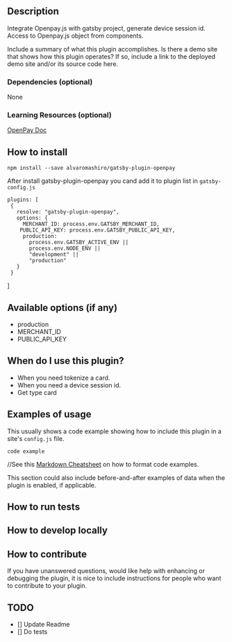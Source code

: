 ## Description

Integrate Openpay.js with gatsby project, generate device session id. Access to Openpay.js object from components.


Include a summary of what this plugin accomplishes. Is there a demo site that shows how this plugin operates? If so, include a link to the deployed demo site and/or its source code here.

### Dependencies (optional)

None

### Learning Resources (optional)

[OpenPay Doc](https://openpay.mx/docs/)


## How to install

    npm install --save alvaromashiro/gatsby-plugin-openpay

After install gatsby-plugin-openpay you cand add it to plugin list in ```gatsby-config.js```

    plugins: [
     {
       resolve: "gatsby-plugin-openpay",
       options: {
         MERCHANT_ID: process.env.GATSBY_MERCHANT_ID,
        PUBLIC_API_KEY: process.env.GATSBY_PUBLIC_API_KEY,
         production:
           process.env.GATSBY_ACTIVE_ENV ||
           process.env.NODE_ENV ||
           "development" ||
           "production"
       }
     }
   ]
## Available options (if any)

- production
- MERCHANT_ID
- PUBLIC_API_KEY

## When do I use this plugin?

- When you need tokenize a card.
- When you need a device session id.
- Get type card

## Examples of usage

This usually shows a code example showing how to include this plugin in a site's `config.js` file.

    code example

//See this [Markdown Cheatsheet](https://github.com/adam-p/markdown-here/wiki/Markdown-Cheatsheet#code) on how to format code examples.

This section could also include before-and-after examples of data when the plugin is enabled, if applicable.


## How to run tests

## How to develop locally

## How to contribute

If you have unanswered questions, would like help with enhancing or debugging the plugin, it is nice to include instructions for people who want to contribute to your plugin.

## TODO
* [] Update Readme
* [] Do tests
